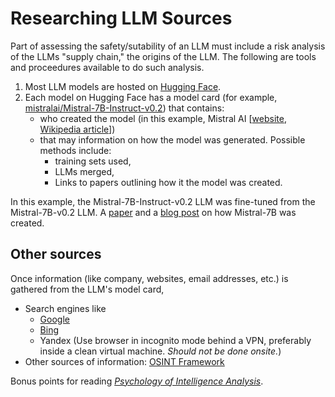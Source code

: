 # Researching LLM Sources
Part of assessing the safety/sutability of an LLM must include a risk analysis of the LLMs "supply chain," the origins of the LLM. The following are tools and proceedures available to do such analysis.
1. Most LLM models are hosted on [Hugging Face](https://huggingface.co/models).
2. Each model on Hugging Face has a model card (for example, [mistralai/Mistral-7B-Instruct-v0.2](https://huggingface.co/mistralai/Mistral-7B-Instruct-v0.2)) that contains:
   - who created the model (in this example, Mistral AI [[website](https://mistral.ai/), [Wikipedia article](https://en.wikipedia.org/wiki/Mistral_AI)])
   - that may information on how the model was generated. Possible methods include:
     - training sets used,
     - LLMs merged,
     - Links to papers outlining how it the model was created.  

In this example, the Mistral-7B-Instruct-v0.2 LLM was fine-tuned from the Mistral-7B-v0.2 LLM. A [paper](https://arxiv.org/abs/2310.06825) and a [blog post](https://mistral.ai/news/la-plateforme/) on how Mistral-7B was created.

## Other sources
Once information (like company, websites, email addresses, etc.) is gathered from the LLM's model card, 
- Search engines like
  - [Google](https://google.com)
  - [Bing](https://bing.com)
  - Yandex (Use browser in incognito mode behind a VPN, preferably inside a clean virtual machine. _Should not be done onsite._)
- Other sources of information: [OSINT Framework](https://osintframework.com/)  

Bonus points for reading _[Psychology of Intelligence Analysis](https://www.cia.gov/resources/csi/books-monographs/psychology-of-intelligence-analysis-2/)_.
